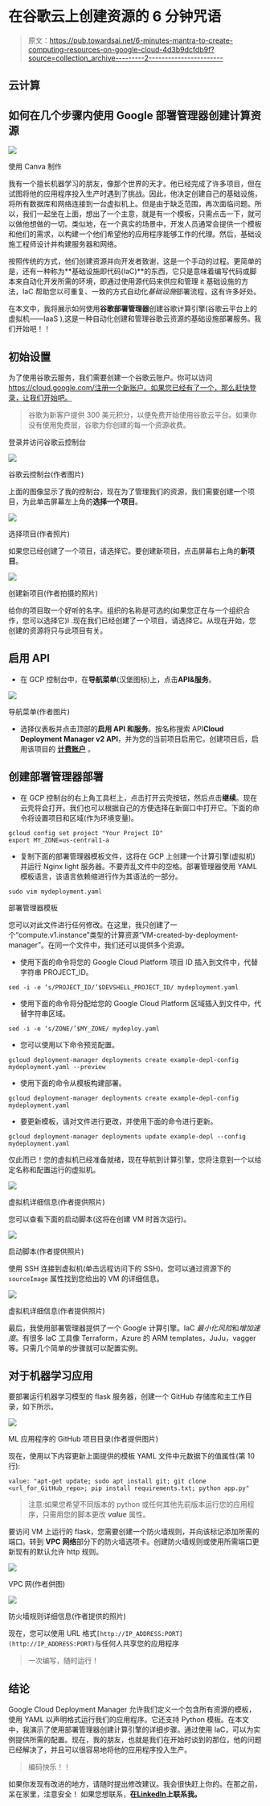 # 在谷歌云上创建资源的 6 分钟咒语

> 原文：<https://pub.towardsai.net/6-minutes-mantra-to-create-computing-resources-on-google-cloud-4d3b9dcfdb9f?source=collection_archive---------2----------------------->

## 云计算

## 如何在几个步骤内使用 Google 部署管理器创建计算资源

![](img/23d72c8381487eaecf1fa7852196b1e6.png)

使用 Canva 制作

我有一个擅长机器学习的朋友，像那个世界的天才。他已经完成了许多项目，但在试图将他的应用程序投入生产时遇到了挑战。因此，他决定创建自己的基础设施，将所有数据库和网络连接到一台虚拟机上。但是由于缺乏范围，再次面临问题。所以，我们一起坐在上面，想出了一个主意，就是有一个模板，只需点击一下，就可以做他想做的一切。类似地，在一个真实的场景中，开发人员通常会提供一个模板和他们的需求，以构建一个他们希望他的应用程序能够工作的代理。然后，基础设施工程师设计并构建服务器和网络。

按照传统的方式，他们创建资源并向开发者致谢，这是一个手动的过程。更简单的是，还有一种称为**基础设施即代码(IaC)**的东西，它只是意味着编写代码或脚本来自动化开发所需的环境，即通过使用源代码来供应和管理 it 基础设施的方法，IaC 帮助您以可重复、一致的方式自动化*基础设施*部署流程，这有许多好处。

在本文中，我将展示如何使用**谷歌部署管理器**创建谷歌计算引擎(谷歌云平台上的虚拟机——IaaS ),这是一种自动化创建和管理谷歌云资源的基础设施部署服务。我们开始吧！！

## 初始设置

为了使用谷歌云服务，我们需要创建一个谷歌云账户。你可以访问 https://cloud.google.com/注册一个新账户。如果您已经有了一个，那么赶快登录，让我们开始吧。

> 谷歌为新客户提供 300 美元积分，以便免费开始使用谷歌云平台。如果你没有使用免费层，谷歌为你创建的每一个资源收费。

登录并访问谷歌云控制台

![](img/acaeaa39b6e0f3c86237ebfc86b7cf6d.png)

谷歌云控制台(作者图片)

上面的图像显示了我的控制台，现在为了管理我们的资源，我们需要创建一个项目，为此单击屏幕左上角的**选择一个项目**。

![](img/cb6f408c1e26ef65a9e330e76f656485.png)

选择项目(作者照片)

如果您已经创建了一个项目，请选择它。要创建新项目，点击屏幕右上角的**新项目**。

![](img/ac45d9e84d1ecc81c8360abfdc3ed99e.png)

创建新项目(作者拍摄的照片)

给你的项目取一个好听的名字。组织的名称是可选的(如果您正在与一个组织合作，您可以选择它)I .现在我们已经创建了一个项目，请选择它。从现在开始，您创建的资源将只与此项目有关。

## 启用 API

*   在 GCP 控制台中，在**导航菜单**(汉堡图标)上，点击**API&服务**。

![](img/fd22b05f17ead19b35326e01e43b8f3b.png)

导航菜单(作者图片)

*   选择仪表板并点击顶部的**启用 API 和服务**。按名称搜索 API**Cloud Deployment Manager v2 API**，并为您的当前项目启用它。创建项目后，启用该项目的 [**计费账户**](https://support.google.com/googleapi/answer/6158867?hl=en) 。

## 创建部署管理器部署

*   在 GCP 控制台的右上角工具栏上，点击打开云壳按钮，然后点击**继续**。现在云壳将会打开。我们也可以根据自己的方便选择在新窗口中打开它。下面的命令将设置项目和区域(作为环境变量)。

```
gcloud config set project "Your Project ID"
export MY_ZONE=us-central1-a
```

*   复制下面的部署管理器模板文件，这将在 GCP 上创建一个计算引擎(虚拟机)并运行 Nginx light 服务器。不要弄乱文件中的空格。部署管理器使用 YAML 模板语言，该语言依赖缩进行作为其语法的一部分。

```
sudo vim mydeployment.yaml
```

部署管理器模板

您可以对此文件进行任何修改。在这里，我只创建了一个“compute.v1.instance”类型的计算资源“VM-created-by-deployment-manager”。在同一个文件中，我们还可以提供多个资源。

*   使用下面的命令将您的 Google Cloud Platform 项目 ID 插入到文件中，代替字符串 PROJECT_ID。

```
sed -i -e ‘s/PROJECT_ID/’$DEVSHELL_PROJECT_ID/ mydeployment.yaml
```

*   使用下面的命令将分配给您的 Google Cloud Platform 区域插入到文件中，代替字符串区域。

```
sed -i -e ‘s/ZONE/’$MY_ZONE/ mydeploy.yaml
```

*   您可以使用以下命令预览配置。

```
gcloud deployment-manager deployments create example-depl-config mydeployment.yaml --preview
```

*   使用下面的命令从模板构建部署。

```
gcloud deployment-manager deployments create example-depl-config mydeployment.yaml
```

*   要更新模板，请对文件进行更改，并使用下面的命令进行更新。

```
gcloud deployment-manager deployments update example-depl --config mydeployment.yaml
```

仅此而已！您的虚拟机已经准备就绪，现在导航到计算引擎，您将注意到一个以给定名称和配置运行的虚拟机。

![](img/67626fb40057585ae07330967e5a008c.png)

虚拟机详细信息(作者提供照片)

您可以查看下面的启动脚本(这将在创建 VM 时首次运行)。

![](img/b862f944fa8483244ce60c7b716ba9d2.png)

启动脚本(作者提供照片)

使用 SSH 连接到虚拟机(单击远程访问下的 SSH)。您可以通过资源下的`sourceImage` 属性找到您给出的 VM 的详细信息。

![](img/f32c20982f1a15ecad03c49f0d631433.png)

虚拟机详细信息(作者提供照片)

最后，我使用部署管理器提供了一个 Google 计算引擎。IaC *最小化风险*和*增加速度*。有很多 IaC 工具像 Terraform，Azure 的 ARM templates，JuJu，vagger 等。只需几个简单的步骤就可以配置实例。

## 对于机器学习应用

要部署运行机器学习模型的 flask 服务器，创建一个 GitHub 存储库和主工作目录，如下所示。

![](img/064cec2214255269b4228232686f06cc.png)

ML 应用程序的 GitHub 项目目录(作者提供图片)

现在，使用以下内容更新上面提供的模板 YAML 文件中元数据下的值属性(第 10 行):

```
value: "apt-get update; sudo apt install git; git clone <url_for_GitHub_repo>; pip install requirements.txt; python app.py"
```

> 注意:如果您希望不同版本的 python 或任何其他先前版本运行您的应用程序，只需用您的脚本更改 ***value*** 属性。

要访问 VM 上运行的 flask，您需要创建一个防火墙规则，并向该标记添加所需的端口。转到 **VPC 网络**部分下的防火墙选项卡。创建防火墙规则或使用所需端口更新现有的默认允许 http 规则。

![](img/deed3ef8aee87645961dd3e7deb48f3e.png)

VPC 网(作者供图)

![](img/02366114cc99c32c73914f9fca7db997.png)

防火墙规则详细信息(作者提供的照片)

现在，您可以使用 URL 格式`[http://IP_ADDRESS:PORT](http://IP_ADDRESS:PORT)`与任何人共享您的应用程序

> 一次编写，随时运行！

## 结论

Google Cloud Deployment Manager 允许我们定义一个包含所有资源的模板，使用 YAML 以声明格式运行我们的应用程序。它还支持 Python 模板。在本文中，我演示了使用部署管理器创建计算引擎的详细步骤。通过使用 IaC，可以为实例提供所需的配置。现在，我的朋友，也就是我们在开始时谈到的那位，他的问题已经解决了，并且可以很容易地将他的应用程序投入生产。

> 编码快乐！！

如果你发现有改进的地方，请随时提出修改建议。我会很快赶上你的。在那之前，呆在家里，注意安全！
如果您想联系，**在**[**LinkedIn**](https://www.linkedin.com/in/ritheesh-baradwaj-yellenki-8a6988173/)**上联系我。**